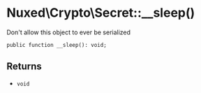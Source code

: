 # Nuxed\\Crypto\\Secret::__sleep()




Don't allow this object to ever be serialized




``` Hack
public function __sleep(): void;
```




## Returns




+ ` void `